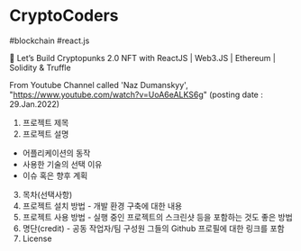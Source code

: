 # CryptoCoders
#blockchain #react.js


🔴 Let’s Build Cryptopunks 2.0 NFT with ReactJS | Web3.JS | Ethereum | Solidity & Truffle 

From Youtube Channel called 'Naz Dumanskyy', "https://www.youtube.com/watch?v=UoA6eALKS6g" (posting date : 29.Jan.2022)

1) 프로젝트 제목
2) 프로젝트 설명
- 어플리케이션의 동작
- 사용한 기술의 선택 이유
- 이슈 혹은 향후 계획
3) 목차(선택사항)
4) 프로젝트 설치 방법 - 개발 환경 구축에 대한 내용
5) 프로젝트 사용 방법 - 실행 중인 프로젝트의 스크린샷 등을 포함하는 것도 좋은 방법
6) 명단(credit) - 공동 작업자/팀 구성원 그들의 Github 프로필에 대한 링크를 포함
7) License
